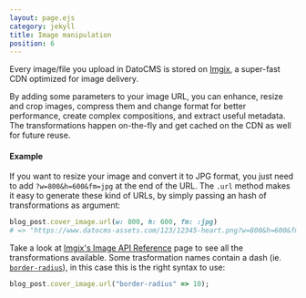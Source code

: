 ```yaml
---
layout: page.ejs
category: jekyll
title: Image manipulation
position: 6
---
```


Every image/file you upload in DatoCMS is stored on [Imgix](https://www.imgix.com/), a super-fast CDN optimized for image delivery. 

By adding some parameters to your image URL, you can enhance, resize and crop images, compress them and change format for better performance, create complex compositions, and extract useful metadata. The transformations happen on-the-fly and get cached on the CDN as well for future reuse.

#### Example

If you want to resize your image and convert it to JPG format, you just need to add `?w=800&h=600&fm=jpg` at the end of the URL. The `.url` method makes it easy to generate these kind of URLs, by simply passing an hash of transformations as argument:

```ruby
blog_post.cover_image.url(w: 800, h: 600, fm: :jpg)
# => "https://www.datocms-assets.com/123/12345-heart.png?w=800&h=600&fm=jpg"
```

Take a look at [Imgix's Image API Reference](https://docs.imgix.com/apis/url) page to see all the transformations available. Some trasformation names contain a dash (ie. [`border-radius`](https://docs.imgix.com/apis/url/border-and-padding/border-radius)), in this case this is the right syntax to use:

```ruby
blog_post.cover_image.url("border-radius" => 10);
```

